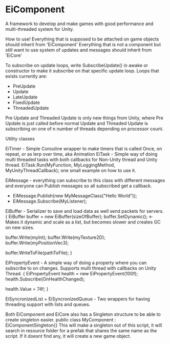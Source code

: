 # EiComponent
A framework to develop and make games with good performance and multi-threaded system for Unity.

How to use!
Everything that is supposed to be attached on game objects should inherit from 'EiComponent'
Everything that is not a component but still want to use system of updates and messages should inherit from 'EiCore'

To subscribe on update loops, write SubscribeUpdate() in awake or constructor to make it subscribe on that specific update loop.
Loops that exists currently are:
* PreUpdate
* Update
* LateUpdate
* FixedUpdate
* ThreadedUpdate

Pre Update and Threaded Update is only new things from Unity, where Pre Update is just called before normal Update and Threaded Update is subscribing on one of n number of threads depending on processor count.


Utility classes

EiTimer - Simple Coroutine wrapper to make timers that is called Once, on repeat, or as lerp over time, aka Animation
EiTask - Simple way of doing multi threaded tasks with both callbacks for Non-Unity thread and Unity thread. 
    EiTask.Run(MyFunction, MyLoggingMethod, MyUnityThreadCallback); one small example on how to use it.
    
EiMessage - everything can subscribe to this class with different messages and everyone can Publish messages so all subscribed get a callback. 
  * EiMessage.Publish(new MyMessageClass("Hello World")); 
  * EiMessage.Subscribe<MyMessageClass>(MyListener);
  
EiBuffer - Serializer to save and load data as well send packets for servers.
{
  EiBuffer buffer = new EiBuffer(sizeOfBuffer);
  buffer.SetDynamic(); <- Makes it dynamic and scale as a list, but becomes slower and creates GC on new sizes.
  
  buffer.Write(myInt);
  buffer.Write(myTexture2D);
  buffer.Write(myPositionVec3);
  
  buffer.WriteToFile(pathToFile);
}

EiPropertyEvent<T> - A simple way of doing a property where you can subscribe to on changes. Supports multi thread with callbacks on Unity Thread. 
{
  EiPropertyEvent<float> health = new EiPropertyEvent<float>(100f);
  health.Subscribe(OnHealthChanged);

  health.Value = 74f;
}

EiSyncronizedList + EiSyncronizedQueue - Two wrappers for having threading support with lists and queues.


Both EiComponent and EiCore also has a Singleton structure to be able to create singleton easier.
public class MyComponent : EiComponentSingleton<MyComponent>{}
  This will make a singleton out of this script, it will search in resource folder for a prefab that shares the same name as the script.
  If it doesnt find any, it will create a new game object.

